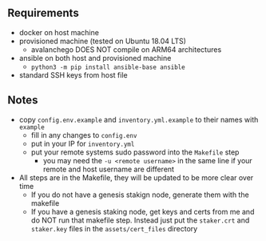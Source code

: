 ## Requirements
- docker on host machine
- provisioned machine (tested on Ubuntu 18.04 LTS)
  - avalanchego DOES NOT compile on ARM64 architectures
- ansible on both host and provisioned machine
  - `python3 -m pip install ansible-base ansible`
- standard SSH keys from host file

## Notes
- copy `config.env.example` and `inventory.yml.example` to their names with `example`
  - fill in any changes to `config.env`
  - put in your IP for `inventory.yml`
  - put your remote systems sudo password into the `Makefile` step
    - you may need the `-u <remote username>` in the same line if your remote and host username are different
- All steps are in the Makefile, they will be updated to be more clear over time
  - If you do not have a genesis stakign node, generate them with the makefile
  - If you have a genesis staking node, get keys and certs from me and do NOT run that makefile step. Instead just put the `staker.crt` and `staker.key` files in the `assets/cert_files` directory

